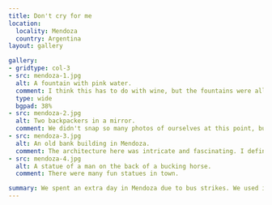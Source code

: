 ```yaml
---
title: Don't cry for me
location:
  locality: Mendoza
  country: Argentina
layout: gallery

gallery:
- gridtype: col-3
- src: mendoza-1.jpg
  alt: A fountain with pink water.
  comment: I think this has to do with wine, but the fountains were all pink when we walked around on this day.
  type: wide
  bgpad: 38%
- src: mendoza-2.jpg
  alt: Two backpackers in a mirror.
  comment: We didn't snap so many photos of ourselves at this point, but this is one of my favorites and I'm glad I convinced Karin to take it.
- src: mendoza-3.jpg
  alt: An old bank building in Mendoza.
  comment: The architecture here was intricate and fascinating. I definitely saw the Spanish influence.
- src: mendoza-4.jpg
  alt: A statue of a man on the back of a bucking horse.
  comment: There were many fun statues in town.

summary: We spent an extra day in Mendoza due to bus strikes. We used it well, finding a beautiful hotel and exploring more of the downtown area.
---
```


